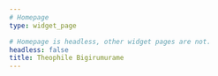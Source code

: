 ```yaml
---
# Homepage
type: widget_page

# Homepage is headless, other widget pages are not.
headless: false
title: Theophile Bigirumurame
---
```

